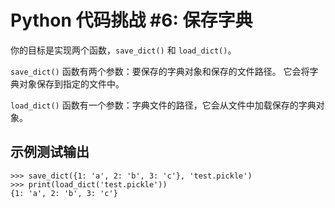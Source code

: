 # Python 代码挑战 #6: 保存字典

你的目标是实现两个函数，`save_dict()` 和 `load_dict()`。 

`save_dict()` 函数有两个参数：要保存的字典对象和保存的文件路径。 它会将字典对象保存到指定的文件中。 

`load_dict()` 函数有一个参数：字典文件的路径，它会从文件中加载保存的字典对象。

## 示例测试输出
```console
>>> save_dict({1: 'a', 2: 'b', 3: 'c'}, 'test.pickle')
>>> print(load_dict('test.pickle'))
{1: 'a', 2: 'b', 3: 'c'}
```
